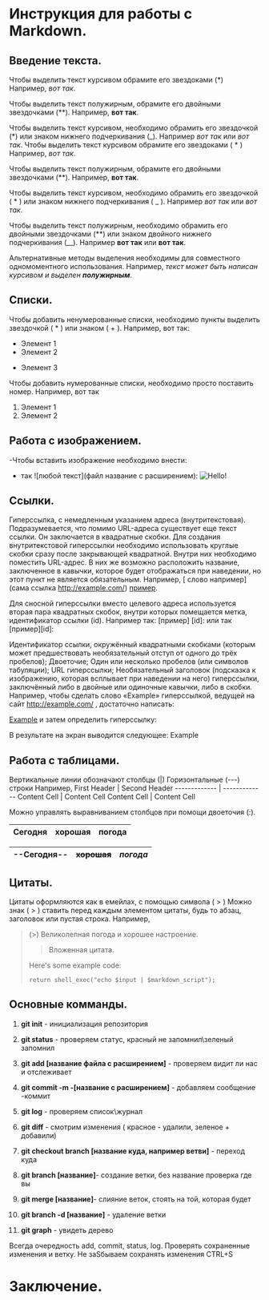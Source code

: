 # Инструкция для работы с Markdown.

## Введение текста.

Чтобы выделить текст курсивом обрамите его звездоками (*) Например, *вот так*.

Чтобы выделить текст полужирным, обрамите его двойными звездочками (**). Например, **вот так**.

Чтобы выделить текст курсивом, необходимо обрамить его звездочкой (*) или знаком нижнего подчеркивания (_). Например *вот так* или _вот так_.
Чтобы выделить текст курсивом обрамите его звездоками ( * ) Например, *вот так*.

Чтобы выделить текст полужирным, обрамите его двойными звездочками (**). Например, **вот так**.

Чтобы выделить текст курсивом, необходимо обрамить его звездочкой ( * ) или знаком нижнего подчеркивания ( _ ). Например *вот так* или _вот так_.

Чтобы выделить текст полужирным, необходимо обрамить его двойными звездочками (**) или знаком двойного нижнего подчеркивания (__). Например **вот так** или __вот так__.

Альтернативные методы выделения необходимы для совместного одномоментного использования. Например, _текст может быть написан курсивом и выделен **полужирным**_.

## Списки.

Чтобы добавить ненумерованные списки, необходимо пункты выделить звездочкой ( * ) или знаком ( + ). Например, вот так:
* Элемент 1
* Элемент 2
+ Элемент 3

Чтобы добавить нумерованные списки, необходимо просто поставить номер. Например, вот так
1. Элемент 1
2. Элемент 2

## Работа с изображением.

-Чтобы вставить изображение необходимо внести:
- так ![любой текст](файл название с расширением): ![Hello!]()

## Ссылки.

Гиперссылка, с немедленным указанием адреса (внутритекстовая). Подразумевается, что помимо URL-адреса существует еще текст ссылки. Он заключается в квадратные скобки. Для создания внутритекстовой гиперссылки необходимо использовать круглые скобки сразу после закрывающей квадратной. Внутри них необходимо поместить URL-адрес. В них же возможно расположить название, заключенное в кавычки, которое будет отображаться при наведении, но этот пункт не является обязательным. Например,  [ слово например] (сама ссылка http://example.com/)  [пример](http://example.com/ "Необязательная подсказка").

Для сносной гиперссылки вместо целевого адреса используется вторая пара квадратных скобок, внутри которых помещается метка, идентификатор ссылки (id). Например так: [пример] [id]: или так [пример][id]:

Идентификатор ссылки, окружённый квадратными скобками (которым может предшествовать необязательный отступ от одного до трёх пробелов);
Двоеточие;
Один или несколько пробелов (или символов табуляции);
URL гиперссылки;
Необязательный заголовок (подсказка к изображению, которая всплывает при наведении на него) гиперссылки, заключённый либо в двойные или одиночные кавычки, либо в скобки.
 Например, чтобы сделать слово «Example» гиперссылкой, ведущей на сайт http://example.com/ , достаточно написать:

[Example][]
и затем определить гиперссылку:

[Example]: http://example.com/
В результате на экран выводится следующее: Example

## Работа с таблицами.

Вертикальные линии обозначают столбцы (|)
Горизонтальные (---) строки
Например, 
First Header  | Second Header
------------- | -------------
Content Cell  | Content Cell
Content Cell  | Content Cell

Можно управлять выравниванием столбцов при помощи двоеточия (:).

Сегодня | хорошая| погода|
--------|--------|-------|

|--Сегодня--|~~хорошая~~|*погода*|
:-------|:-----:|------:|

## Цитаты.

Цитаты оформляются как в емейлах, с помощью символа ( > )
Можно знак ( > ) ставить перед каждым элементом цитаты, будь то абзац, заголовок или пустая строка. Например,
>(>) Великолепная погода и хорошее настроение.
> > Вложенная цитата.
>
> Here's some example code:
>
>     return shell_exec("echo $input | $markdown_script");

## Основные комманды.

1. __**git init**__ - инициализация репозитория

2. __**git status**__ - проверяем статус, красный не запомнил\зеленый запомнил

3. __**git add [название файла с расширением]**__ - проверяем видит ли нас и отслеживает

4. __**git commit -m -[название с расширением]**__ - добавляем сообщение -коммит

5.  __**git log**__ - проверяем список\журнал

6.  __**git diff**__ - смотрим изменения ( красное - удалили, зеленое + добавили)

7.  __**git checkout branch [название куда, например ветви]**__ - переход куда

8.  __**git branch [название]**__- создание ветки, без название проверка где вы

9.  __**git merge [название]**__- слияние веток, стоять на той, которая будет

10. __**git branch -d [название]**__ - удаление ветки
11. __**git graph**__ - увидеть дерево

Всегда очередность add, commit, status, log.  Проверять сохраненные изменения и ветку.  Не заSбываем сохранять изменения CTRL+S 

# Заключение.